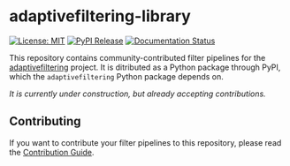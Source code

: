# adaptivefiltering-library

[![License: MIT](https://img.shields.io/badge/License-MIT-yellow.svg)](https://opensource.org/licenses/MIT)
[![PyPI Release](https://img.shields.io/pypi/v/adaptivefiltering-library.svg)](https://pypi.org/project/adaptivefiltering-library)
[![Documentation Status](https://readthedocs.org/projects/adaptivefiltering/badge/)](https://adaptivefiltering.readthedocs.io/en/latest/libraries.html)

This repository contains community-contributed filter pipelines for the [adaptivefiltering](https://github.com/ssciwr/adaptivefiltering) project.
It is ditributed as a Python package through PyPI, which the `adaptivefiltering` Python package depends on.

*It is currently under construction, but already accepting contributions.*

## Contributing

If you want to contribute your filter pipelines to this repository, please read the [Contribution Guide](CONTRIBUTING.md).
